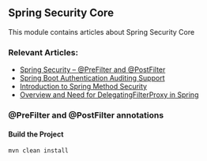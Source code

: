 ## Spring Security Core

This module contains articles about Spring Security Core

### Relevant Articles:
- [Spring Security – @PreFilter and @PostFilter](http://www.baeldung.com/spring-security-prefilter-postfilter)
- [Spring Boot Authentication Auditing Support](http://www.baeldung.com/spring-boot-authentication-audit)
- [Introduction to Spring Method Security](http://www.baeldung.com/spring-security-method-security)
- [Overview and Need for DelegatingFilterProxy in Spring](https://www.baeldung.com/spring-delegating-filter-proxy)

### @PreFilter and @PostFilter annotations

#### Build the Project

`mvn clean install`


